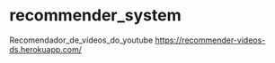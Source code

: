 # recommender_system
Recomendador_de_vídeos_do_youtube
https://recommender-videos-ds.herokuapp.com/

